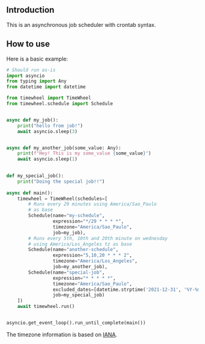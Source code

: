 ## Introduction

This is an asynchronous job scheduler with crontab syntax.

## How to use

Here is a basic example:

```python
# Should run as-is
import asyncio
from typing import Any
from datetime import datetime

from timewheel import TimeWheel
from timewheel.schedule import Schedule


async def my_job():
    print("hello from job!")
    await asyncio.sleep(3)


async def my_another_job(some_value: Any):
    print(f"Hey! This is my some_value {some_value}")
    await asyncio.sleep(1)

    
def my_special_job():
    print("Doing the special job!!")
    
async def main():
    timewheel = TimeWheel(schedules=[
        # Runs every 29 minutes using America/Sao_Paulo
        # as base
        Schedule(name="my-schedule", 
                 expression="*/29 * * * *",
                 timezone="America/Sao_Paulo",
                 job=my_job),
        # Runs every 5th, 10th and 20th minute on wednesday
        # using America/Los_Angeles tz as base
        Schedule(name="another-schedule", 
                 expression="5,10,20 * * * 2", 
                 timezone="America/Los_Angeles",
                 job=my_another_job),
        Schedule(name="special-job",
                 expression="* * * * *",
                 timezone="America/Sao_Paulo",
                 excluded_dates=[datetime.strptime('2021-12-31', '%Y-%m-%d')],
                 job=my_special_job)
    ])
    await timewheel.run()


asyncio.get_event_loop().run_until_complete(main())
```

The timezone information is based on [IANA](https://en.wikipedia.org/wiki/List_of_tz_database_time_zones).